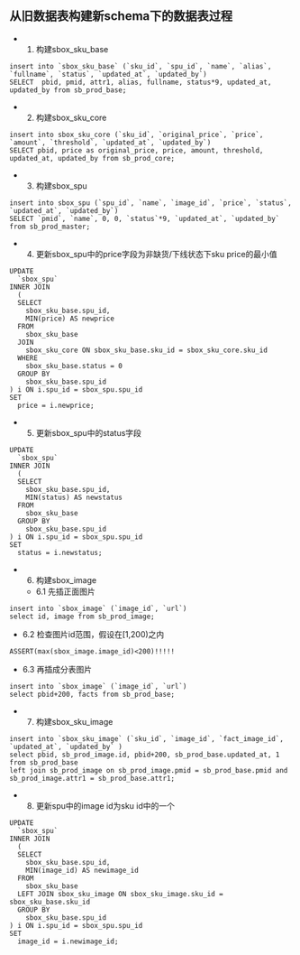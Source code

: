 

## 从旧数据表构建新schema下的数据表过程

* 1. 构建sbox_sku_base

```
insert into `sbox_sku_base` (`sku_id`, `spu_id`, `name`, `alias`, `fullname`, `status`, `updated_at`, `updated_by`)
SELECT  pbid, pmid, attr1, alias, fullname, status*9, updated_at, updated_by from sb_prod_base;
```
  
* 2. 构建sbox_sku_core

```
insert into sbox_sku_core (`sku_id`, `original_price`, `price`, `amount`, `threshold`, `updated_at`, `updated_by`)
SELECT pbid, price as original_price, price, amount, threshold, updated_at, updated_by from sb_prod_core;
```

* 3. 构建sbox_spu

```
insert into sbox_spu (`spu_id`, `name`, `image_id`, `price`, `status`, `updated_at`, `updated_by`)
SELECT `pmid`, `name`, 0, 0, `status`*9, `updated_at`, `updated_by` from sb_prod_master;
```

* 4. 更新sbox_spu中的price字段为非缺货/下线状态下sku price的最小值

```
UPDATE
  `sbox_spu`
INNER JOIN
  (
  SELECT
    sbox_sku_base.spu_id,
    MIN(price) AS newprice
  FROM
    sbox_sku_base
  JOIN
    sbox_sku_core ON sbox_sku_base.sku_id = sbox_sku_core.sku_id
  WHERE
    sbox_sku_base.status = 0
  GROUP BY
    sbox_sku_base.spu_id
) i ON i.spu_id = sbox_spu.spu_id
SET
  price = i.newprice;
```

* 5. 更新sbox_spu中的status字段

```
UPDATE
  `sbox_spu`
INNER JOIN
  (
  SELECT
    sbox_sku_base.spu_id,
    MIN(status) AS newstatus
  FROM
    sbox_sku_base
  GROUP BY
    sbox_sku_base.spu_id
) i ON i.spu_id = sbox_spu.spu_id
SET
  status = i.newstatus;
```

* 6. 构建sbox_image

  * 6.1 先插正面图片
```
insert into `sbox_image` (`image_id`, `url`)
select id, image from sb_prod_image;
```
  * 6.2 检查图片id范围，假设在[1,200)之内
```
ASSERT(max(sbox_image.image_id)<200)!!!!!
```
  * 6.3 再插成分表图片
```
insert into `sbox_image` (`image_id`, `url`)
select pbid+200, facts from sb_prod_base;
```

* 7. 构建sbox_sku_image
```
insert into `sbox_sku_image` (`sku_id`, `image_id`, `fact_image_id`, `updated_at`, `updated_by` )
select pbid, sb_prod_image.id, pbid+200, sb_prod_base.updated_at, 1 from sb_prod_base
left join sb_prod_image on sb_prod_image.pmid = sb_prod_base.pmid and sb_prod_image.attr1 = sb_prod_base.attr1;
```

* 8. 更新spu中的image id为sku id中的一个
```
UPDATE
  `sbox_spu`
INNER JOIN
  (
  SELECT
    sbox_sku_base.spu_id,
    MIN(image_id) AS newimage_id
  FROM
    sbox_sku_base
  LEFT JOIN sbox_sku_image ON sbox_sku_image.sku_id = sbox_sku_base.sku_id
  GROUP BY
    sbox_sku_base.spu_id
) i ON i.spu_id = sbox_spu.spu_id
SET
  image_id = i.newimage_id;
```
